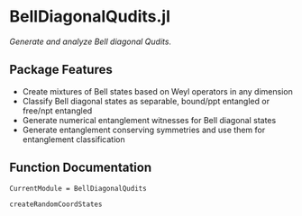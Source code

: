 # BellDiagonalQudits.jl

*Generate and analyze Bell diagonal Qudits.*

## Package Features
- Create mixtures of Bell states based on Weyl operators in any dimension
- Classify Bell diagonal states as separable, bound/ppt entangled or free/npt entangled
- Generate numerical entanglement witnesses for Bell diagonal states
- Generate entanglement conserving symmetries and use them for entanglement classification

## Function Documentation
```@meta
CurrentModule = BellDiagonalQudits
```

```@docs
createRandomCoordStates
```

